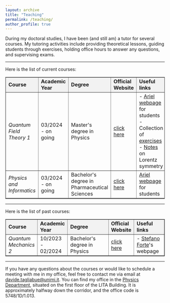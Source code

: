```yaml
---
layout: archive
title: "Teaching"
permalink: /teaching/
author_profile: true
---
```


<style>
  div {
    text-align: justify;
  }
</style>


During my doctoral studies, I have been (and still am) a tutor for several courses. My tutoring activities include providing theoretical lessons, guiding students through exercises, holding office hours to answer any questions, and supervising exams.

---

Here is the list of current courses:

<table border="1">
  <tr style="background-color: #f2f2f2;">
    <td width="18%"><b> Course </b></td>
    <td width="15%"><b> Academic Year </b></td>
    <td width="33%"><b> Degree </b></td>
    <td width="13%"><b> Official Website </b></td>
    <td width="21%"><b> Useful links </b></td>
  </tr>
  <tr>
    <td><i> Quantum Field Theory 1 </i></td>
    <td> 03/2024 - on going </td>
    <td> Master's degree in Physics </td>
    <td> <a href="https://www.unimi.it/en/education/degree-programme-courses/2024/quantum-phisycs-2"> click here </a> </td>
    <td> - <a href="https://myariel.unimi.it/course/view.php?id=2597"> Ariel webpage</a> for students 
           <br>
           - Collection of <a href="../files/QFT_exercises.pdf"> exercises</a> 
           <br>
           - <a href="../files/Notes_Basics_QFT.pdf"> Notes</a> on Lorentz symmetry </td>
  </tr>
  <tr>
    <td><i> Physics and Informatics </i></td>
    <td> 03/2024 - on going </td>
    <td> Bachelor's degree in Pharmaceutical Sciences </td>
    <td> <a href="https://www.unimi.it/en/education/degree-programme-courses/2024/physics-and-informatics"> click here </a> </td>
    <td> <a href="https://elearning.unimi.it/authentication/skin/ariel2/login.aspx?url=https%3a%2f%2fnnerif.ariel.ctu.unimi.it%3a443%2fv5%2fhome%2fDefault.aspx&service=https%3a%2f%2fnnerif.ariel.ctu.unimi.it%2fv5&c=true"> Ariel webpage</a> for students </td>
  </tr>
</table>

---

Here is the list of past courses:

<table border="1">
  <tr style="background-color: #f2f2f2;">
    <td width="18%"><b> Course </b></td>
    <td width="15%"><b> Academic Year </b></td>
    <td width="33%"><b> Degree </b></td>
    <td width="13%"><b> Official Website </b></td>
    <td width="21%"><b> Useful links </b></td>
  </tr>
  <tr>
    <td><i> Quantum Mechanics 2 </i></td>
    <td> 10/2023 - 02/2024 </td>
    <td> Bachelor's degree in Physics </td>
    <td> <a href="https://www.unimi.it/en/education/degree-programme-courses/2024/quantum-phisycs-2"> click here </a> </td>
    <td> - <a href="https://pcforte.mi.infn.it/mq/index.html"> Stefano Forte</a>'s webpage </td>
  </tr>
</table>

---

If you have any questions about the courses or would like to schedule a meeting with me in my office, feel free to contact me via email at [davide.tagliabue@unimi.it](mailto:davide.tagliabue@unimi.it). You can find my office in the [Physics Department](https://www.google.com/maps/place/uniMI+·+Dipartimento+di+Fisica/@45.4765077,9.230825,15z/data=!4m6!3m5!1s0x4786c6f44476e85f:0x9118846f43190d5e!8m2!3d45.4765077!4d9.230825!16s%2Fg%2F1hhkczltw?entry=ttu), situated on the first floor of the LITA Building. It is approximately halfway down the corridor, and the office code is 5748/1D/1.013.



